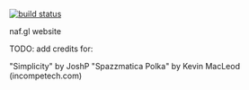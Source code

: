 [![build status](https://gitlab.com/futuun/gl-naf/badges/master/build.svg)](https://gitlab.com/futuun/gl-naf/commits/master)

naf.gl website


TODO: add credits for:

"Simplicity" by JoshP
"Spazzmatica Polka" by Kevin MacLeod (incompetech.com)
